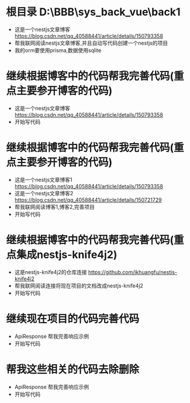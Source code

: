 # 根目录 D:\BBB\sys_back_vue\back1
- 这是一个nestjs文章博客 https://blog.csdn.net/qq_40588441/article/details/150793358
- 帮我联网阅读nestjs文章博客,并且自动写代码创建一个nestjs的项目
- 我的orm要使用prisma,数据使用sqlite



# 继续根据博客中的代码帮我完善代码(重点主要参开博客的代码)
- 这是一个nestjs文章博客 https://blog.csdn.net/qq_40588441/article/details/150793358
- 开始写代码



# 继续根据博客中的代码帮我完善代码(重点主要参开博客的代码)
- 这是一个nestjs文章博客1 https://blog.csdn.net/qq_40588441/article/details/150793358
- 这是一个nestjs文章博客2 https://blog.csdn.net/qq_40588441/article/details/150721729
- 帮我联网阅读博客1,博客2,完善项目
- 开始写代码


# 继续根据博客中的代码帮我完善代码(重点集成nestjs-knife4j2)
- 这是nestjs-knife4j2的仓库连接  https://github.com/jkhuangfu/nestjs-knife4j2
- 帮我联网阅读连接将现在项目的文档改成nestjs-knife4j2
- 开始写代码



# 继续现在项目的代码完善代码
- ApiResponse 帮我完善响应示例
- 开始写代码


# 帮我这些相关的代码去除删除
- ApiResponse 帮我完善响应示例
- 开始写代码

